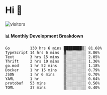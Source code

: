 # Hi 👋
 
![visitors](https://visitor-badge.glitch.me/badge?page_id=sorcererxw.sorcererx)

#### 📊 Monthly Development Breakdown

<!--START_SECTION:waka-->
```text
Go         130 hrs 6 mins ████████▒░ 81.68%
TypeScript 14 hrs 6 mins  ▓░░░░░░░░░ 8.86%
Text       3 hrs 15 mins  ▒░░░░░░░░░ 2.05%
Thrift     2 hrs 10 mins  ▒░░░░░░░░░ 1.36%
go.mod     1 hr 52 mins   ▒░░░░░░░░░ 1.18%
Docker     1 hr 15 mins   ▒░░░░░░░░░ 0.79%
JSON       1 hr 6 mins    ▒░░░░░░░░░ 0.70%
YAML       1 hr           ▒░░░░░░░░░ 0.64%
protobuf   53 mins        ▒░░░░░░░░░ 0.56%
TOML       37 mins        ▒░░░░░░░░░ 0.40%
```
<!--END_SECTION:waka-->
